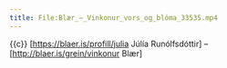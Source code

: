 ```yaml
---
title: File:Blær_–_Vinkonur_vors_og_blóma_33535.mp4
---
```


{{c}} [https://blaer.is/profill/julia Júlía Runólfsdóttir] – [http://blaer.is/grein/vinkonur Blær]
